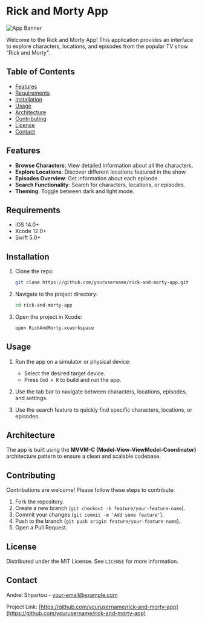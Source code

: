 # Rick and Morty App

![App Banner](images/banner.png)

Welcome to the Rick and Morty App! This application provides an interface to explore characters, locations, and episodes from the popular TV show "Rick and Morty".

## Table of Contents

- [Features](#features)
- [Requirements](#requirements)
- [Installation](#installation)
- [Usage](#usage)
- [Architecture](#architecture)
- [Contributing](#contributing)
- [License](#license)
- [Contact](#contact)

## Features

- **Browse Characters**: View detailed information about all the characters.
- **Explore Locations**: Discover different locations featured in the show.
- **Episodes Overview**: Get information about each episode.
- **Search Functionality**: Search for characters, locations, or episodes.
- **Theming**: Toggle between dark and light mode.

## Requirements

- iOS 14.0+
- Xcode 12.0+
- Swift 5.0+

## Installation

1. Clone the repo:
    ```sh
    git clone https://github.com/yourusername/rick-and-morty-app.git
    ```

2. Navigate to the project directory:
    ```sh
    cd rick-and-morty-app
    ```

3. Open the project in Xcode:
    ```sh
    open RickAndMorty.xcworkspace
    ```

## Usage

1. Run the app on a simulator or physical device:
    - Select the desired target device.
    - Press `Cmd + R` to build and run the app.

2. Use the tab bar to navigate between characters, locations, episodes, and settings.

3. Use the search feature to quickly find specific characters, locations, or episodes.

## Architecture

The app is built using the **MVVM-C (Model-View-ViewModel-Coordinator)** architecture pattern to ensure a clean and scalable codebase.

## Contributing

Contributions are welcome! Please follow these steps to contribute:

1. Fork the repository.
2. Create a new branch (`git checkout -b feature/your-feature-name`).
3. Commit your changes (`git commit -m 'Add some feature'`).
4. Push to the branch (`git push origin feature/your-feature-name`).
5. Open a Pull Request.

## License

Distributed under the MIT License. See `LICENSE` for more information.

## Contact

Andrei Shpartou - [your-email@example.com](mailto:your-email@example.com)

Project Link: [https://github.com/yourusername/rick-and-morty-app](https://github.com/yourusername/rick-and-morty-app)